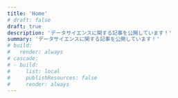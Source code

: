 ```yaml
---
title: 'Home'
# draft: false
draft: true
description: 'データサイエンスに関する記事を公開しています！'
summary: 'データサイエンスに関する記事を公開しています！'
# build:
#   render: always
# cascade:
# - build:
#     list: local
#     publishResources: false
#     render: always
---
```

